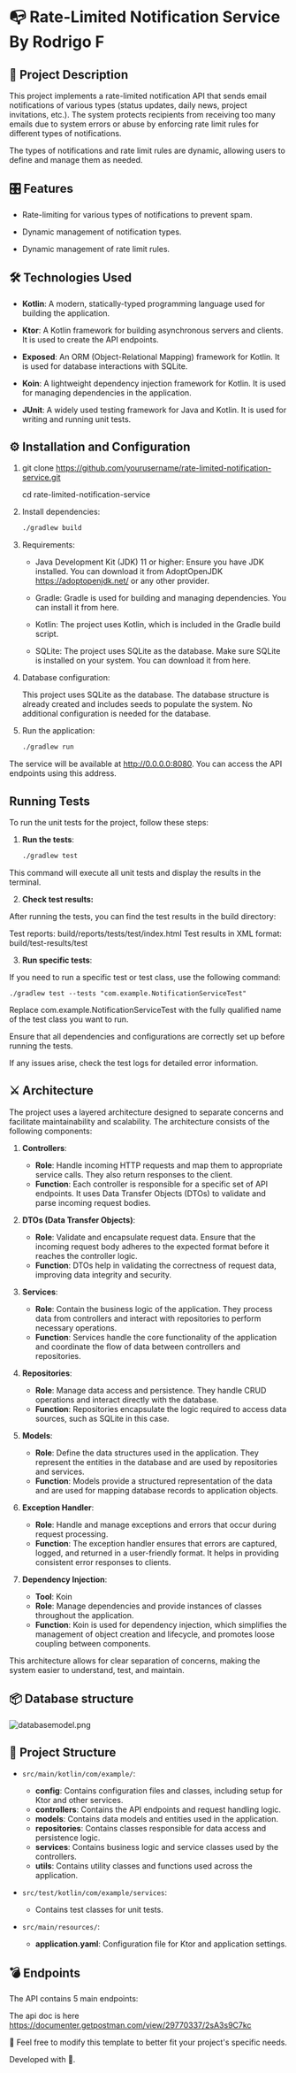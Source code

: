 # 📭 Rate-Limited Notification Service By Rodrigo F

## 📄 Project Description

This project implements a rate-limited notification API that sends email notifications of various types (status updates, daily news, project invitations, etc.). The system protects recipients from receiving too many emails due to system errors or abuse by enforcing rate limit rules for different types of notifications.

The types of notifications and rate limit rules are dynamic, allowing users to define and manage them as needed.

## 🎛️ Features
- Rate-limiting for various types of notifications to prevent spam.


- Dynamic management of notification types.


- Dynamic management of rate limit rules.

## 🛠️ Technologies Used

- **Kotlin**: A modern, statically-typed programming language used for building the application.


- **Ktor**: A Kotlin framework for building asynchronous servers and clients. It is used to create the API endpoints.


- **Exposed**: An ORM (Object-Relational Mapping) framework for Kotlin. It is used for database interactions with SQLite.


- **Koin**: A lightweight dependency injection framework for Kotlin. It is used for managing dependencies in the application.


- **JUnit**: A widely used testing framework for Java and Kotlin. It is used for writing and running unit tests.


## ⚙️ Installation and Configuration

1. git clone https://github.com/yourusername/rate-limited-notification-service.git

    cd rate-limited-notification-service


2. Install dependencies: 
    ```sh
    ./gradlew build

3. Requirements:

   * Java Development Kit (JDK) 11 or higher: Ensure you have JDK installed. You can download it from AdoptOpenJDK https://adoptopenjdk.net/ or any other provider.
   

   * Gradle: Gradle is used for building and managing dependencies. You can install it from here.

   
   * Kotlin: The project uses Kotlin, which is included in the Gradle build script.

   
   * SQLite: The project uses SQLite as the database. Make sure SQLite is installed on your system. You can download it from here.


4. Database configuration:

   This project uses SQLite as the database. The database structure is already created and includes seeds to populate the system. No additional configuration is needed for the database.


5. Run the application:

    ```sh
   ./gradlew run

  The service will be available at http://0.0.0.0:8080. You can access the API endpoints using this address.
    
## Running Tests

To run the unit tests for the project, follow these steps:

1. **Run the tests**:
   ```sh
   ./gradlew test

This command will execute all unit tests and display the results in the terminal.

2. **Check test results:**

After running the tests, you can find the test results in the build directory:

Test reports: build/reports/tests/test/index.html
Test results in XML format: build/test-results/test


3. **Run specific tests**:

If you need to run a specific test or test class, use the following command:

    
    ./gradlew test --tests "com.example.NotificationServiceTest"


Replace com.example.NotificationServiceTest with the fully qualified name of the test class you want to run.

Ensure that all dependencies and configurations are correctly set up before running the tests. 

If any issues arise, check the test logs for detailed error information.

## ⚔️ Architecture

The project uses a layered architecture designed to separate concerns and facilitate maintainability and scalability. The architecture consists of the following components:

1. **Controllers**:
    - **Role**: Handle incoming HTTP requests and map them to appropriate service calls. They also return responses to the client.
    - **Function**: Each controller is responsible for a specific set of API endpoints. It uses Data Transfer Objects (DTOs) to validate and parse incoming request bodies.


2. **DTOs (Data Transfer Objects)**:
    - **Role**: Validate and encapsulate request data. Ensure that the incoming request body adheres to the expected format before it reaches the controller logic.
    - **Function**: DTOs help in validating the correctness of request data, improving data integrity and security.


3. **Services**:
    - **Role**: Contain the business logic of the application. They process data from controllers and interact with repositories to perform necessary operations.
    - **Function**: Services handle the core functionality of the application and coordinate the flow of data between controllers and repositories.


4. **Repositories**:
    - **Role**: Manage data access and persistence. They handle CRUD operations and interact directly with the database.
    - **Function**: Repositories encapsulate the logic required to access data sources, such as SQLite in this case.


5. **Models**:
    - **Role**: Define the data structures used in the application. They represent the entities in the database and are used by repositories and services.
    - **Function**: Models provide a structured representation of the data and are used for mapping database records to application objects.


6. **Exception Handler**:
    - **Role**: Handle and manage exceptions and errors that occur during request processing.
    - **Function**: The exception handler ensures that errors are captured, logged, and returned in a user-friendly format. It helps in providing consistent error responses to clients.



7. **Dependency Injection**:
    - **Tool**: Koin
    - **Role**: Manage dependencies and provide instances of classes throughout the application.
    - **Function**: Koin is used for dependency injection, which simplifies the management of object creation and lifecycle, and promotes loose coupling between components.

This architecture allows for clear separation of concerns, making the system easier to understand, test, and maintain.


## 📦 Database structure

![databasemodel.png](databasemodel.png)


## 🪩 Project Structure

- `src/main/kotlin/com/example/`:
   - **config**: Contains configuration files and classes, including setup for Ktor and other services.
   - **controllers**: Contains the API endpoints and request handling logic.
   - **models**: Contains data models and entities used in the application.
   - **repositories**: Contains classes responsible for data access and persistence logic.
   - **services**: Contains business logic and service classes used by the controllers.
   - **utils**: Contains utility classes and functions used across the application.



- `src/test/kotlin/com/example/services`:
   - Contains test classes for unit tests.


- `src/main/resources/`:
   - **application.yaml**: Configuration file for Ktor and application settings.

## 💣 Endpoints
The API contains 5 main endpoints:

The api doc is here https://documenter.getpostman.com/view/29770337/2sA3s9C7kc


📝 Feel free to modify this template to better fit your project's specific needs. 

Developed with 🖤.